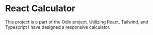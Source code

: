 <h1>React Calculator</h1>

This <a src="https://cemkar.github.io/react-calculator/">project</a> is a part of the Odin project. Utilizing React, Tailwind, and Typescript I have designed a responsive calculator.
